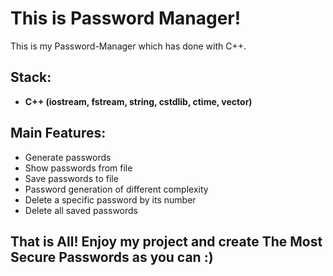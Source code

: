 ﻿# This is Password Manager!

This is my Password-Manager which has done with C++.

## Stack:

- **C++ (iostream, fstream, string, cstdlib, ctime, vector)**

## Main Features:

- Generate passwords
- Show passwords from file
- Save passwords to file
- Password generation of different complexity
- Delete a specific password by its number
- Delete all saved passwords


## That is All! Enjoy my project and create The Most Secure Passwords as you can :)

